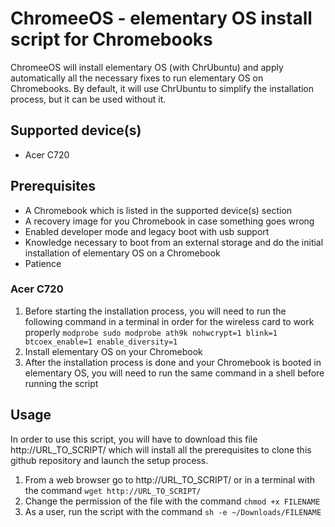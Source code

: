 ChromeeOS - elementary OS install script for Chromebooks
============================================

ChromeeOS will install elementary OS (with ChrUbuntu) and apply automatically all the necessary fixes to run elementary OS on Chromebooks. By default, it will use ChrUbuntu to simplify the installation process, but it can be used without it.


Supported device(s)
-------------------

* Acer C720

Prerequisites
-------------

* A Chromebook which is listed in the supported device(s) section
* A recovery image for you Chromebook in case something goes wrong
* Enabled developer mode and legacy boot with usb support
* Knowledge necessary to boot from an external storage and do the initial installation of elementary OS on a Chromebook
* Patience

### Acer C720
1. Before starting the installation process, you will need to run the following command in a terminal in order for the wireless card to work properly `modprobe sudo modprobe ath9k nohwcrypt=1 blink=1 btcoex_enable=1 enable_diversity=1`
2. Install elementary OS on your Chromebook
3. After the installation process is done and your Chromebook is booted in elementary OS, you will need to run the same command in a shell before running the script

Usage
-----

In order to use this script, you will have to download this file http://URL_TO_SCRIPT/ which will install all the prerequisites to clone this github repository and launch the setup process.

1. From a web browser go to http://URL_TO_SCRIPT/ or in a terminal with the command `wget http://URL_TO_SCRIPT/`
2. Change the permission of the file with the command `chmod +x FILENAME`
3. As a user, run the script with the command `sh -e ~/Downloads/FILENAME`
